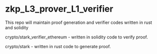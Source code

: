 # zkp_L3_prover_L1_verifier
This repo will maintain proof generation and verifier codes written in rust and solidity

crypto/stark_verifier_ethereum - written in solidity code to verify proof.

crypto/stark - written in rust code to generate proof.
